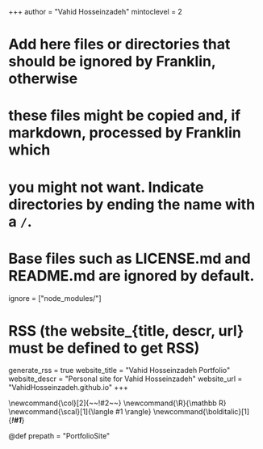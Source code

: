 <!--
Add here global page variables to use throughout your website.
-->
+++
author = "Vahid Hosseinzadeh"
mintoclevel = 2

# Add here files or directories that should be ignored by Franklin, otherwise
# these files might be copied and, if markdown, processed by Franklin which
# you might not want. Indicate directories by ending the name with a `/`.
# Base files such as LICENSE.md and README.md are ignored by default.
ignore = ["node_modules/"]

# RSS (the website_{title, descr, url} must be defined to get RSS)
generate_rss = true
website_title = "Vahid Hosseinzadeh Portfolio"
website_descr = "Personal site for Vahid Hosseinzadeh"
website_url   = "VahidHosseinzadeh.github.io"
+++

<!-- @def prepath("PortfolioSite") -->
<!--
Add here global latex commands to use throughout your pages.
-->
\newcommand{\col}[2]{~~~<span style="color:~~~#1~~~">~~~!#2~~~</span>~~~}
\newcommand{\R}{\mathbb R}
\newcommand{\scal}[1]{\langle #1 \rangle}
\newcommand{\bolditalic}[1]{_**!#1**_}


@def prepath = "PortfolioSite"
